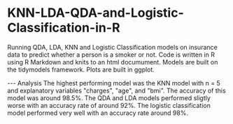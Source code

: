 # KNN-LDA-QDA-and-Logistic-Classification-in-R
Running  QDA, LDA, KNN and Logistic Classification models on insurance data to predict whether a person is a smoker or not. 
Code is written in R using R Markdown and knits to an html documument. 
Models are built on the tidymodels framework. 
Plots are built in ggplot.

--- Analysis
The highest performing model was the KNN model with n = 5 and explanatory variables "charges", "age", and "bmi". The accuracy of this model was around 98.5%. 
The QDA and LDA models performed sligtly worse with an accuracy rate of around 92%. 
The logistic classification model performed very well with an accuracy rate around 98%.


